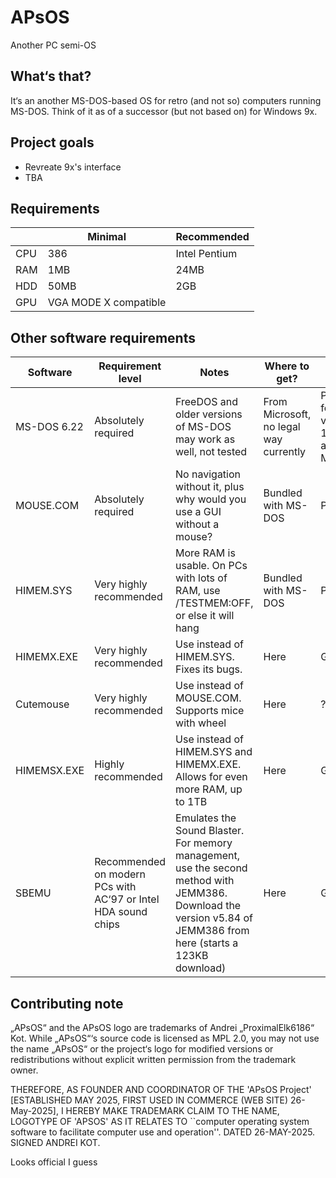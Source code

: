 # APsOS
Another PC semi-OS


## What‘s that?
It‘s an another MS-DOS-based OS for retro (and not so) computers running MS-DOS. 
Think of it as of a successor (but not based on) for Windows 9x. 
## Project goals
- Revreate 9x's interface
- TBA
## Requirements



| | Minimal | Recommended |
|---|---|---|
|CPU|386|Intel Pentium|
|RAM|1MB|24MB|
|HDD|50MB|2GB|
|GPU|VGA MODE X compatible|


## Other software requirements

|Software|Requirement level|Notes|Where to get?|License|
|---|---|---|---|---|
|MS-DOS 6.22|Absolutely required|FreeDOS and older versions of MS-DOS may work as well, not tested|From Microsoft, no legal way currently|Proprietary, for versions 1.00, 3.00 and 4.00 — MIT
|MOUSE.COM|Absolutely required|No navigation without it, plus why would you use a GUI without a mouse?|Bundled with MS-DOS|Proprietary
|HIMEM.SYS|Very highly recommended|More RAM is usable. On PCs with lots of RAM, use /TESTMEM:OFF, or else it will hang|Bundled with MS-DOS|Proprietary
|HIMEMX.EXE|Very highly recommended|Use instead of HIMEM.SYS. Fixes its bugs.|Here|GPL
|Cutemouse|Very highly recommended|Use instead of MOUSE.COM. Supports mice with wheel|Here|?
|HIMEMSX.EXE|Highly recommended|Use instead of HIMEM.SYS and HIMEMX.EXE. Allows for even more RAM, up to 1TB|Here|GPL
|SBEMU|Recommended on modern PCs with AC‘97 or Intel HDA sound chips|Emulates the Sound Blaster. For memory management, use the second method with JEMM386. Download the version v5.84 of JEMM386 from here (starts a 123KB download)|Here|GPLv2


## Contributing note
„APsOS“ and the APsOS logo are trademarks of Andrei „ProximalElk6186“ Kot.
While „APsOS“‘s source code is licensed as MPL 2.0, you may not use the name „APsOS“ or the project‘s logo for modified versions or redistributions without explicit written permission from the trademark owner.

THEREFORE, AS FOUNDER AND COORDINATOR OF THE 'APsOS Project' 
[ESTABLISHED MAY 2025, FIRST USED IN COMMERCE (WEB SITE) 26-May-2025], I HEREBY MAKE TRADEMARK CLAIM TO THE NAME, LOGOTYPE OF 'APSOS' AS IT RELATES TO ``computer operating system 
software to facilitate computer use and operation''.  DATED 26-MAY-2025. 
  SIGNED ANDREI KOT.

Looks official I guess


